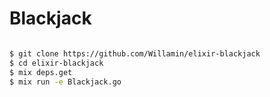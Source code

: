 # Blackjack

```bash

$ git clone https://github.com/Willamin/elixir-blackjack
$ cd elixir-blackjack
$ mix deps.get
$ mix run -e Blackjack.go
```